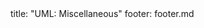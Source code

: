 <frontmatter>
title: "UML: Miscellaneous"
footer: footer.md
</frontmatter>

<include src="navbar.md" boilerplate />

<include src="container-inPage-asFlat.md" boilerplate />